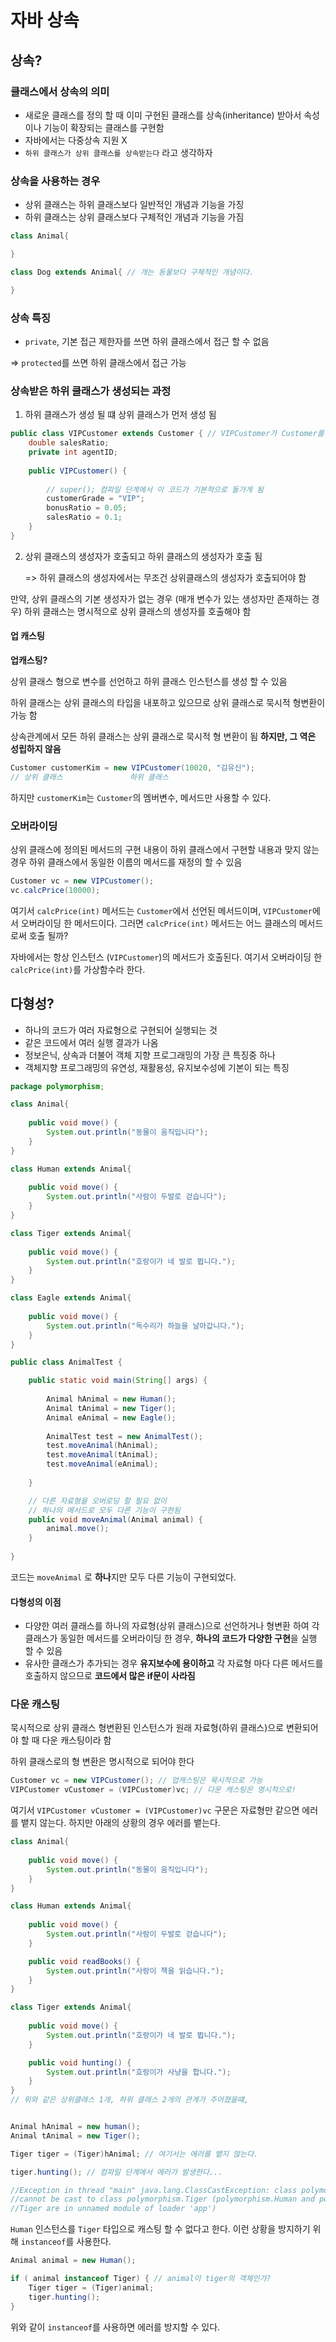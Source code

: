 # 자바 상속

## 상속?

### 클래스에서 상속의 의미
- 새로운 클래스를 정의 할 때 이미 구현된 클래스를 상속(inheritance) 받아서 속성이나 기능이 확장되는 클래스를 구현함
- 자바에서는 다중상속 지원 X
- `하위 클래스가 상위 클래스를 상속받는다` 라고 생각하자

### 상속을 사용하는 경우
- 상위 클래스는 하위 클래스보다 일반적인 개념과 기능을 가징
- 하위 클래스는 상위 클래스보다 구체적인 개념과 기능을 가짐
```java
class Animal{

}

class Dog extends Animal{ // 개는 동물보다 구체적인 개념이다.

}
```

### 상속 특징
- `private`, 기본 접근 제한자를 쓰면 하위 클래스에서 접근 할 수 없음

=> `protected`를 쓰면 하위 클래스에서 접근 가능

### 상속받은 하위 클래스가 생성되는 과정
1. 하위 클래스가 생성 될 떄 상위 클래스가 먼저 생성 됨
```java
public class VIPCustomer extends Customer { // VIPCustomer가 Customer를 상속받았다. 
	double salesRatio;
	private int agentID;
	
	public VIPCustomer() {
		
		// super(); 컴파일 단계에서 이 코드가 기본적으로 들가게 됨
		customerGrade = "VIP";
		bonusRatio = 0.05;
		salesRatio = 0.1;
	}
}	
```
2. 상위 클래스의 생성자가 호출되고 하위 클래스의 생성자가 호출 됨 

    => 하위 클래스의 생성자에서는 무조건 상위클래스의 생성자가 호출되어야 함

만약, 상위 클래스의 기본 생성자가 없는 경우 (매개 변수가 있는 생성자만 존재하는 경우) 하위 클래스는 명시적으로 상위 클래스의 생성자를 호출해야 함

#### 업 캐스팅
**업캐스팅?**

상위 클래스 형으로 변수를 선언하고 하위 클래스 인스턴스를 생성 할 수 있음

하위 클래스는 상위 클래스의 타입을 내포하고 있으므로 상위 클래스로 묵시적 형변환이 가능 함

상속관계에서 모든 하위 클래스는 상위 클래스로 묵시적 형 변환이 됨 **하지만, 그 역은 성립하지 않음**
```java
Customer customerKim = new VIPCustomer(10020, "김유신");
// 상위 클래스               하위 클래스
```
하지만 `customerKim`는 `Customer`의 멤버변수, 메서드만 사용할 수 있다.

### 오버라이딩
상위 클래스에 정의된 메서드의 구현 내용이 하위 클래스에서 구현할 내용과 맞지 않는 경우 하위 클래스에서 동일한 이름의 메서드를 재정의 할 수 있음
```java
Customer vc = new VIPCustomer();
vc.calcPrice(10000);
```
여기서 `calcPrice(int)` 메서드는 `Customer`에서 선언된 메서드이며, `VIPCustomer`에서 오버라이딩 한 메서드이다. 그러면 `calcPrice(int)` 메서드는 어느 클래스의 메서드로써 호출 될까?

자바에서는 항상 인스턴스 (`VIPCustomer`)의 메서드가 호출된다. 여기서 오버라이딩 한 `calcPrice(int)`를 가상함수라 한다.

## 다형성?
- 하나의 코드가 여러 자료형으로 구현되어 실행되는 것
- 같은 코드에서 여러 실행 결과가 나옴
- 정보은닉, 상속과 더불어 객체 지향 프로그래밍의 가장 큰 특징중 하나
- 객체지향 프로그래밍의 유연성, 재활용성, 유지보수성에 기본이 되는 특징

```java
package polymorphism;

class Animal{
	
	public void move() {
		System.out.println("동물이 움직입니다");
	}
}

class Human extends Animal{
	
	public void move() {
		System.out.println("사람이 두발로 걷습니다");
	}
}

class Tiger extends Animal{
	
	public void move() {
		System.out.println("호랑이가 네 발로 뜁니다.");
	}
}

class Eagle extends Animal{
	
	public void move() {
		System.out.println("독수리가 하늘을 날아갑니다.");
	}
}

public class AnimalTest {

	public static void main(String[] args) {
		
		Animal hAnimal = new Human();
		Animal tAnimal = new Tiger();
		Animal eAnimal = new Eagle();
		
		AnimalTest test = new AnimalTest();
		test.moveAnimal(hAnimal);
		test.moveAnimal(tAnimal);
		test.moveAnimal(eAnimal);
		
	}

    // 다른 자료형을 오버로딩 할 필요 없이 
    // 하나의 메서드로 모두 다른 기능이 구현됨
	public void moveAnimal(Animal animal) { 
		animal.move();
	}
	
}
```
코드는 `moveAnimal` 로 **하나**지만 모두 다른 기능이 구현되었다.

#### 다형성의 이점
- 다양한 여러 클래스를 하나의 자료형(상위 클래스)으로 선언하거나 형변환 하여 각 클래스가 동일한 메서드를 오버라이딩 한 경우, **하나의 코드가 다양한 구현**을 실행 할 수 있음
- 유사한 클래스가 추가되는 경우 **유지보수에 용이하고** 각 자료형 마다 다른 메서드를 호출하지 않으므로 **코드에서 많은 if문이 사라짐**

### 다운 캐스팅
묵시적으로 상위 클래스 형변환된 인스턴스가 원래 자료형(하위 클래스)으로 변환되어야 할 때 다운 캐스팅이라 함

하위 클래스로의 형 변환은 명시적으로 되어야 한다
```java
Customer vc = new VIPCustomer(); // 업캐스팅은 묵시적으로 가능
VIPCustomer vCustomer = (VIPCustomer)vc; // 다운 캐스팅은 명시적으로!
```
여기서 `VIPCustomer vCustomer = (VIPCustomer)vc` 구문은 자료형만 같으면 에러를 뱉지 않는다. 하지만 아래의 상황의 경우 에러를 뱉는다.

```java
class Animal{
	
	public void move() {
		System.out.println("동물이 움직입니다");
	}
}

class Human extends Animal{
	
	public void move() {
		System.out.println("사람이 두발로 걷습니다");
	}

    public void readBooks() {
		System.out.println("사랑이 책을 읽습니다.");
	}
}

class Tiger extends Animal{
	
	public void move() {
		System.out.println("호랑이가 네 발로 뜁니다.");
	}

    public void hunting() {
		System.out.println("호랑이가 사냥을 합니다.");
	}
}
// 위와 같은 상위클래스 1개, 하위 클래스 2개의 관계가 주어졌을떄,


Animal hAnimal = new human();
Animal tAnimal = new Tiger();

Tiger tiger = (Tiger)hAnimal; // 여기서는 에러를 뱉지 않는다.

tiger.hunting(); // 컴파일 단계에서 에러가 발생한다...

//Exception in thread "main" java.lang.ClassCastException: class polymorphism.Human 
//cannot be cast to class polymorphism.Tiger (polymorphism.Human and polymorphism.
//Tiger are in unnamed module of loader 'app')
```
`Human` 인스턴스를 `Tiger` 타입으로 캐스팅 할 수 없다고 한다. 이런 상황을 방지하기 위해 `instanceof`를 사용한다.

```java
Animal animal = new Human();

if ( animal instanceof Tiger) { // animal이 tiger의 객체인가?
	Tiger tiger = (Tiger)animal;
	tiger.hunting();
}
```
위와 같이 `instanceof`를 사용하면 에러를 방지할 수 있다.